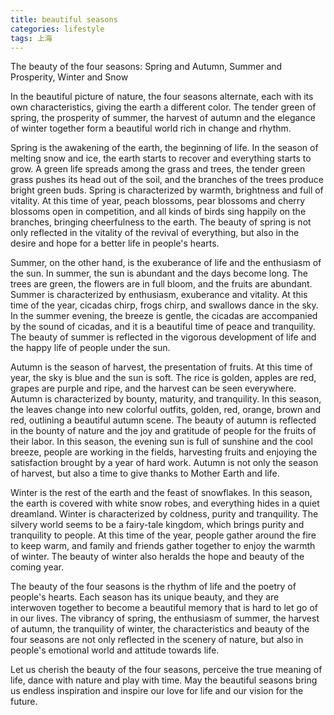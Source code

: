 ```yaml
---
title: beautiful seasons
categories: lifestyle
tags: 上海
---
```




The beauty of the four seasons: Spring and Autumn, Summer and Prosperity, Winter and Snow

In the beautiful picture of nature, the four seasons alternate, each with its own characteristics, giving the earth a different color. The tender green of spring, the prosperity of summer, the harvest of autumn and the elegance of winter together form a beautiful world rich in change and rhythm.

Spring is the awakening of the earth, the beginning of life. In the season of melting snow and ice, the earth starts to recover and everything starts to grow. A green life spreads among the grass and trees, the tender green grass pushes its head out of the soil, and the branches of the trees produce bright green buds. Spring is characterized by warmth, brightness and full of vitality. At this time of year, peach blossoms, pear blossoms and cherry blossoms open in competition, and all kinds of birds sing happily on the branches, bringing cheerfulness to the earth. The beauty of spring is not only reflected in the vitality of the revival of everything, but also in the desire and hope for a better life in people's hearts.

Summer, on the other hand, is the exuberance of life and the enthusiasm of the sun. In summer, the sun is abundant and the days become long. The trees are green, the flowers are in full bloom, and the fruits are abundant. Summer is characterized by enthusiasm, exuberance and vitality. At this time of the year, cicadas chirp, frogs chirp, and swallows dance in the sky. In the summer evening, the breeze is gentle, the cicadas are accompanied by the sound of cicadas, and it is a beautiful time of peace and tranquility. The beauty of summer is reflected in the vigorous development of life and the happy life of people under the sun.

Autumn is the season of harvest, the presentation of fruits. At this time of year, the sky is blue and the sun is soft. The rice is golden, apples are red, grapes are purple and ripe, and the harvest can be seen everywhere. Autumn is characterized by bounty, maturity, and tranquility. In this season, the leaves change into new colorful outfits, golden, red, orange, brown and red, outlining a beautiful autumn scene. The beauty of autumn is reflected in the bounty of nature and the joy and gratitude of people for the fruits of their labor. In this season, the evening sun is full of sunshine and the cool breeze, people are working in the fields, harvesting fruits and enjoying the satisfaction brought by a year of hard work. Autumn is not only the season of harvest, but also a time to give thanks to Mother Earth and life.

Winter is the rest of the earth and the feast of snowflakes. In this season, the earth is covered with white snow robes, and everything hides in a quiet dreamland. Winter is characterized by coldness, purity and tranquility. The silvery world seems to be a fairy-tale kingdom, which brings purity and tranquility to people. At this time of the year, people gather around the fire to keep warm, and family and friends gather together to enjoy the warmth of winter. The beauty of winter also heralds the hope and beauty of the coming year.

The beauty of the four seasons is the rhythm of life and the poetry of people's hearts. Each season has its unique beauty, and they are interwoven together to become a beautiful memory that is hard to let go of in our lives. The vibrancy of spring, the enthusiasm of summer, the harvest of autumn, the tranquility of winter, the characteristics and beauty of the four seasons are not only reflected in the scenery of nature, but also in people's emotional world and attitude towards life.

Let us cherish the beauty of the four seasons, perceive the true meaning of life, dance with nature and play with time. May the beautiful seasons bring us endless inspiration and inspire our love for life and our vision for the future.